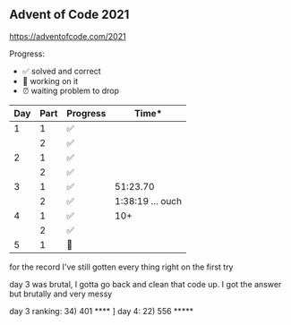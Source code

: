 ## Advent of Code 2021

https://adventofcode.com/2021

Progress:
- ✅ solved and correct
- 🤔 working on it 
- ⏰ waiting problem to drop

| Day | Part | Progress | Time* |
| --- | --- | --- | ---| 
| 1 | 1 | ✅ |
|  | 2 | ✅ |
| 2 | 1 |  ✅ | 
|  | 2 | ✅ | 
| 3 | 1 | ✅ | 51:23.70
|  | 2 | ✅  | 1:38:19 ... ouch 
| 4 | 1 | ✅ | 10+ 
|   | 2 | ✅ |
| 5 | 1 | 🤔 |

for the record I've still gotten every thing right on the first try

day 3 was brutal, I gotta go back and clean that code up. I got the answer but brutally and very messy

day 3 ranking: 34) 401 ****  ]
day 4: 22) 556 *****  
